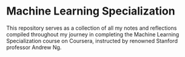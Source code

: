 # Machine Learning Specialization
This repository serves as a collection of all my notes and reflections compiled throughout my journey in completing the Machine Learning Specialization course on Coursera, instructed by renowned Stanford professor Andrew Ng.
